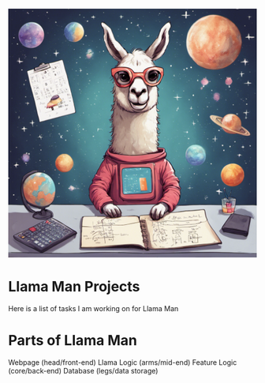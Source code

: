 
 

 <img src="./images/llama_pics/678624_space llama doing math _xl-1024-v1-0.png" width="512"><img>

 # Llama Man Projects
 Here is a list of tasks I am working on for Llama Man 

 # Parts of Llama Man
 Webpage        (head/front-end)
 Llama Logic    (arms/mid-end)
 Feature Logic  (core/back-end)
 Database       (legs/data storage)